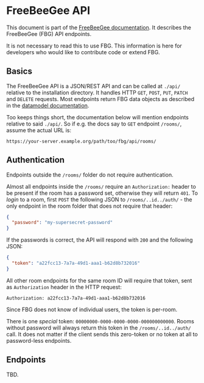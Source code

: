 # FreeBeeGee API

This document is part of the [FreeBeeGee documentation](DOCS.md). It describes the FreeBeeGee (FBG) API endpoints.

It is not necessary to read this to use FBG. This information is here for developers who would like to contribute code or extend FBG.

## Basics

The FreeBeeGee API is a JSON/REST API and can be called at `./api/` relative to the installation directory. It handles HTTP `GET`, `POST`, `PUT`, `PATCH` and `DELETE` requests. Most endpoints return FBG data objects as described in the [datamodel documentation](datamodel.md).

Too keeps things short, the documentation below will mention endpoints relative to said `./api/`. So if e.g. the docs say to `GET` endpoint `/rooms/`, assume the actual URL is:

```
https://your-server.example.org/path/too/fbg/api/rooms/
```

## Authentication

Endpoints outside the `/rooms/` folder do not require authentication.

Almost all endpoints inside the `/rooms/` require an `Authorization:` header to be present if the room has a password set, otherwise they will return `401`. To *login* to a room, first `POST` the following JSON to `/rooms/..id../auth/` - the only endpoint in the room folder that does not require that header:

```json
{
  "password": "my-supersecret-password"
}
```

If the passwords is correct, the API will respond with `200` and the following JSON:

```json
{
  "token": "a22fcc13-7a7a-49d1-aaa1-b62d8b732016"
}
```

All other room endpoints for the same room ID will require that token, sent as `Authorization` header in the HTTP request:

```
Authorization: a22fcc13-7a7a-49d1-aaa1-b62d8b732016
```

Since FBG does not know of individual users, the token is per-room.

There is one *special* token: `00000000-0000-0000-0000-000000000000`. Rooms without password will always return this token in the `/rooms/..id../auth/` call. It does not matter if the client sends this zero-token or no token at all to password-less endpoints.

## Endpoints

TBD.
